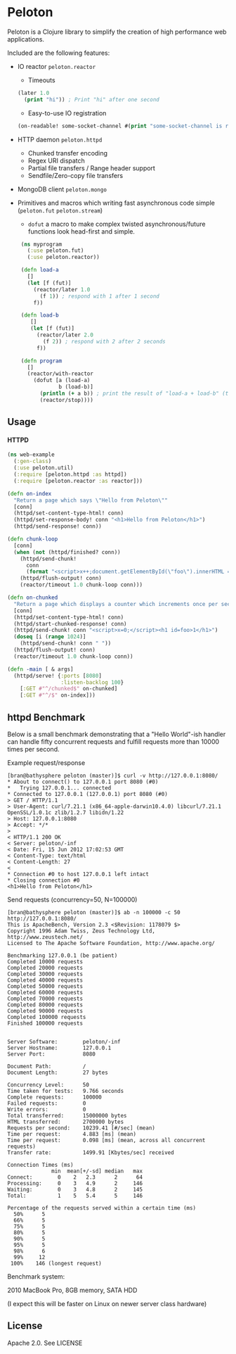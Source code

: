 Peloton
=======

Peloton is a Clojure library to simplify the creation of high performance web applications.  

Included are the following features: 

* IO reactor `peloton.reactor`
  * Timeouts

  ```clojure
  (later 1.0 
    (print "hi")) ; Print "hi" after one second
  ``` 

  * Easy-to-use IO registration 
  
  ```clojure
  (on-readable! some-socket-channel #(print "some-socket-channel is ready to read!"))
  ```

* HTTP daemon `peloton.httpd`
  * Chunked transfer encoding
  * Regex URI dispatch
  * Partial file transfers / Range header support
  * Sendfile/Zero-copy file transfers
* MongoDB client `peloton.mongo`
* Primitives and macros which writing fast asynchronous code simple (`peloton.fut` `peloton.stream`)
  * `dofut` a macro to make complex twisted asynchronous/future functions look head-first and simple.

  ```clojure
   (ns myprogram 
     (:use peloton.fut)
     (:use peloton.reactor))

   (defn load-a 
     []
     (let [f (fut)]
       (reactor/later 1.0 
         (f 1)) ; respond with 1 after 1 second
       f))

   (defn load-b 
      []
      (let [f (fut)]
        (reactor/later 2.0
          (f 2)) ; respond with 2 after 2 seconds
        f))

   (defn program
     []
     (reactor/with-reactor
       (dofut [a (load-a)  
               b (load-b)]
         (println (+ a b)) ; print the result of "load-a + load-b" (this will execute after 2 seconds)
         (reactor/stop)))) 
  ```

Usage
-------

#### HTTPD
```clojure
(ns web-example
  (:gen-class)
  (:use peloton.util)
  (:require [peloton.httpd :as httpd])
  (:require [peloton.reactor :as reactor]))

(defn on-index
  "Return a page which says \"Hello from Peloton\""
  [conn] 
  (httpd/set-content-type-html! conn)
  (httpd/set-response-body! conn "<h1>Hello from Peloton</h1>")
  (httpd/send-response! conn))

(defn chunk-loop 
  [conn]
  (when (not (httpd/finished? conn))
    (httpd/send-chunk! 
      conn 
      (format "<script>x++;document.getElementById(\"foo\").innerHTML = \"\" + x;</script>"))
    (httpd/flush-output! conn)
    (reactor/timeout 1.0 chunk-loop conn)))

(defn on-chunked 
  "Return a page which displays a counter which increments once per second through JSONP chunked responses"
  [conn]
  (httpd/set-content-type-html! conn)
  (httpd/start-chunked-response! conn)
  (httpd/send-chunk! conn "<script>x=0;</script><h1 id=foo>1</h1>")
  (doseq [i (range 1024)]
    (httpd/send-chunk! conn " "))
  (httpd/flush-output! conn)
  (reactor/timeout 1.0 chunk-loop conn))

(defn -main [ & args] 
  (httpd/serve! {:ports [8080]
                 :listen-backlog 100}
    [:GET #"^/chunked$" on-chunked]
    [:GET #"^/$" on-index]))

```

httpd Benchmark
---------------

Below is a small benchmark demonstrating that a "Hello World"-ish handler can handle fifty concurrent requests and fulfill requests more than 10000 times per second.

Example request/response

```
[bran@bathysphere peloton (master)]$ curl -v http://127.0.0.1:8080/
* About to connect() to 127.0.0.1 port 8080 (#0)
*   Trying 127.0.0.1... connected
* Connected to 127.0.0.1 (127.0.0.1) port 8080 (#0)
> GET / HTTP/1.1
> User-Agent: curl/7.21.1 (x86_64-apple-darwin10.4.0) libcurl/7.21.1 OpenSSL/1.0.1c zlib/1.2.7 libidn/1.22
> Host: 127.0.0.1:8080
> Accept: */*
> 
< HTTP/1.1 200 OK
< Server: peloton/-inf
< Date: Fri, 15 Jun 2012 17:02:53 GMT
< Content-Type: text/html
< Content-Length: 27
< 
* Connection #0 to host 127.0.0.1 left intact
* Closing connection #0
<h1>Hello from Peloton</h1>
```

Send requests (concurrency=50, N=100000)

```
[bran@bathysphere peloton (master)]$ ab -n 100000 -c 50 http://127.0.0.1:8080/
This is ApacheBench, Version 2.3 <$Revision: 1178079 $>
Copyright 1996 Adam Twiss, Zeus Technology Ltd, http://www.zeustech.net/
Licensed to The Apache Software Foundation, http://www.apache.org/

Benchmarking 127.0.0.1 (be patient)
Completed 10000 requests
Completed 20000 requests
Completed 30000 requests
Completed 40000 requests
Completed 50000 requests
Completed 60000 requests
Completed 70000 requests
Completed 80000 requests
Completed 90000 requests
Completed 100000 requests
Finished 100000 requests


Server Software:        peloton/-inf
Server Hostname:        127.0.0.1
Server Port:            8080

Document Path:          /
Document Length:        27 bytes

Concurrency Level:      50
Time taken for tests:   9.766 seconds
Complete requests:      100000
Failed requests:        0
Write errors:           0
Total transferred:      15000000 bytes
HTML transferred:       2700000 bytes
Requests per second:    10239.41 [#/sec] (mean)
Time per request:       4.883 [ms] (mean)
Time per request:       0.098 [ms] (mean, across all concurrent requests)
Transfer rate:          1499.91 [Kbytes/sec] received

Connection Times (ms)
              min  mean[+/-sd] median   max
Connect:        0    2   2.3      2      64
Processing:     0    3   4.9      2     146
Waiting:        0    3   4.8      2     145
Total:          1    5   5.4      5     146

Percentage of the requests served within a certain time (ms)
  50%      5
  66%      5
  75%      5
  80%      5
  90%      5
  95%      5
  98%      6
  99%     12
 100%    146 (longest request)
```

Benchmark system:

2010 MacBook Pro, 8GB memory, SATA HDD

(I expect this will be faster on Linux on newer server class hardware)

License
-------

Apache 2.0. See LICENSE 
